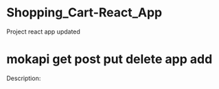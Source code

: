 # Shopping_Cart-React_App
Project react app updated
# mokapi get post put delete app add 
Description:  

  
